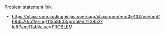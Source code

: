 Problem statement link

- https://classroom.codingninjas.com/app/classroom/me/25433/content/694570/offering/11358603/problem/23852?leftPanelTabValue=PROBLEM
